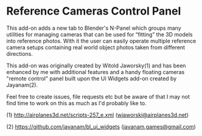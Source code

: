 # Reference Cameras Control Panel

This add-on adds a new tab to Blender's N-Panel which groups many utilities for managing cameras that can be used for “fitting” the 3D models into reference photos. With it the user can easily operate multiple reference camera setups containing real world object photos taken from different directions. 

This add-on was originally created by Witold Jaworsky(1) and has been enhanced by me with additional features and a handy floating cameras "remote control" panel built upon the UI Widgets add-on created by Jayanam(2). 

Feel free to create issues, file requests etc but be aware of that I may not find time to work on this as much as I'd probably like to. 

(1) http://airplanes3d.net/scripts-257_e.xml (wjaworski@airplanes3d.net)

(2) https://github.com/jayanam/bl_ui_widgets (jayanam.games@gmail.com)




